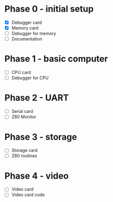 # Phase 0 - initial setup

- [x] Debugger card
- [x] Memory card
- [ ] Debugger for memory
- [ ] Documentation

# Phase 1 - basic computer

- [ ] CPU card
- [ ] Debugger for CPU

# Phase 2 - UART

- [ ] Serial card
- [ ] Z80 Monitor

# Phase 3 - storage

- [ ] Storage card
- [ ] Z80 routines

# Phase 4 - video

- [ ] Video card
- [ ] Video card code
